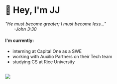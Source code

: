 # 👋 Hey, I'm JJ

*"He must become greater; I must become less..."*
<br>
_&emsp;&emsp;-John 3:30_
<br>


#### I'm currently:
- interning at Capital One as a SWE
- working with Auxilio Partners on their Tech team
- studying CS at Rice University

<br>
<a target="_blank" href="https://www.linkedin.com/in/jonathanjang24/"><img src="https://img.shields.io/badge/LinkedIn-0077B5?style=for-the-badge&logo=linkedin&logoColor=white"/></a>

<!---
JonathanJang24/JonathanJang24 is a ✨ special ✨ repository because its `README.md` (this file) appears on your GitHub profile.
You can click the Preview link to take a look at your changes.
--->
